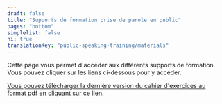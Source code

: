 ```yaml
---
draft: false
title: "Supports de formation prise de parole en public"
pages: "bottom"
simplelist: false
ni: true
translationKey: "public-speaking-training/materials"
---
```


Cette page vous permet d'accéder aux différents supports de formation. Vous pouvez cliquer sur les liens ci-dessous pour y accéder.

[Vous pouvez télécharger la dernière version du cahier d'exercices au format pdf en cliquant sur ce lien.](/training/cahier-exercices-ideas-on-stage.pdf)
